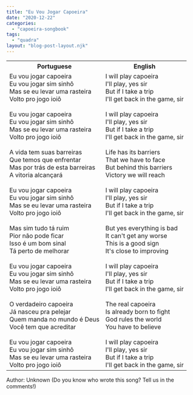 ```yaml
---
title: "Eu Vou Jogar Capoeira"
date: "2020-12-22"
categories: 
  - "capoeira-songbook"
tags: 
  - "quadra"
layout: "blog-post-layout.njk"
---
```


<table class="capoeira-table">
    <tr class="header-row">
        <th>Portuguese</th>
        <th>English</th>
    </tr>
    <tr>
        <td>Eu vou jogar capoeira<br>Eu vou jogar sim sinhô<br>Mas se eu levar uma rasteira<br>Volto pro jogo ioiô<br><br>Eu vou jogar capoeira<br>Eu vou jogar sim sinhô<br>Mas se eu levar uma rasteira<br>Volto pro jogo ioiô<br><br>A vida tem suas barreiras<br>Que temos que enfrentar<br>Mas por trás de esta barreiras<br>A vitoria alcançará<br><br>Eu vou jogar capoeira<br>Eu vou jogar sim sinhô<br>Mas se eu levar uma rasteira<br>Volto pro jogo ioiô<br><br>Mas sim tudo tá ruim<br>Pior não pode ficar<br>Isso é um bom sinal<br>Tá perto de melhorar<br><br>Eu vou jogar capoeira<br>Eu vou jogar sim sinhô<br>Mas se eu levar uma rasteira<br>Volto pro jogo ioiô<br><br>O verdadeiro capoeira<br>Já nasceu pra pelejar<br>Quem manda no mundo é Deus<br>Você tem que acreditar<br><br>Eu vou jogar capoeira<br>Eu vou jogar sim sinhô<br>Mas se eu levar uma rasteira<br>Volto pro jogo ioiô</td>
        <td>I will play capoeira<br>I'll play, yes sir<br>But if I take a trip<br>I'll get back in the game, sir<br><br>I will play capoeira<br>I'll play, yes sir<br>But if I take a trip<br>I'll get back in the game, sir<br><br>Life has its barriers<br>That we have to face<br>But behind this barriers<br>Victory we will reach<br><br>I will play capoeira<br>I'll play, yes sir<br>But if I take a trip<br>I'll get back in the game, sir<br><br>But yes everything is bad<br>It can't get any worse<br>This is a good sign<br>It's close to improving<br><br>I will play capoeira<br>I'll play, yes sir<br>But if I take a trip<br>I'll get back in the game, sir<br><br>The real capoeira<br>Is already born to fight<br>God rules the world<br>You have to believe<br><br>I will play capoeira<br>I'll play, yes sir<br>But if I take a trip<br>I'll get back in the game, sir</td>
    </tr>
</table>

<figcaption>
Author: Unknown (Do you know who wrote this song? Tell us in the comments!)
</figcaption>